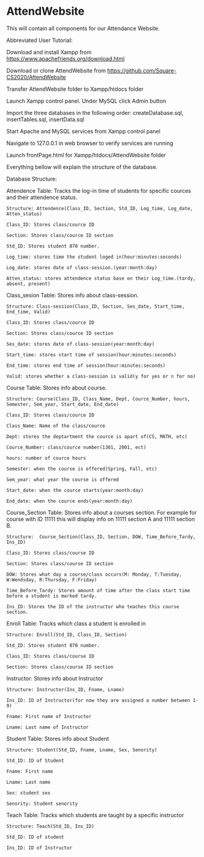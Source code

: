 # AttendWebsite
This will contain all components for our Attendance Website.

Abbreviated User Tutorial:

Download and install Xampp from https://www.apachefriends.org/download.html

Download or clone AttendWebsite from https://github.com/Square-CS2020/AttendWebsite

Transfer AttendWebsite folder to Xampp/htdocs folder

Launch Xampp control panel. Under MySQL click Admin button

Import the three databases in the following order: createDatabase.sql, insertTables.sql, insertData.sql

Start Apache and MySQL services from Xampp control panel

Navigate to 127.0.0.1 in web browser to verify services are running

Launch frontPage.html for Xampp/htdocs/AttendWebsite folder


Everything bellow will explain the structure of the database.

Database Structure: 

Attendence Table: Tracks the log-in time of students for specific cources and their attendence status.

    Structure: Attendence(Class_ID, Section, Std_ID, Log_time, Log_date, Atten_status)

    Class_ID: Stores class/cource ID

    Section: Stores class/cource ID section

    Std_ID: Stores student 870 number.

    Log_time: stores time the student loged in(hour:minutes:seconds)

    Log_date: stores date of class-session.(year:month:day)

    Atten_status: stores attendence status base on their Log_time.(tardy, absent, present)
  
  
Class_sesion Table: Stores info about class-session.

    Structure: Class-session(Class_ID, Section, Ses_date, Start_time, End_time, Valid)

    Class_ID: Stores class/cource ID

    Section: Stores class/cource ID section

    Ses_date: stores date of class-session(year:month:day)

    Start_time: stores start time of session(hour:minutes:seconds)

    End_time: stores end time of session(hour:minutes:seconds)

    Valid: stores whether a class-session is valid(y for yes or n for no)

  
Course Table: Stores info about course.

    Structure: Course(Class_ID, Class_Name, Dept, Cource_Number, hours, Semester, Sem_year, Start_date, End_date)

    Class_ID: Stores class/cource ID

    Class_Name: Name of the class/cource 

    Dept: stores the deptartment the cource is apart of(CS, MATH, etc)

    Cource_Number: class/cource number(1301, 2001, ect)

    hours: number of cource hours

    Semester: when the course is offered(Spring, Fall, etc)

    Sem_year: what year the course is offered

    Start_date: when the cource starts(year:month:day) 

    End_date: when the cource ends(year:month:day)
  
  
Course_Section Table: Stores info about a courses section. For example for course with ID 11111 this
                      will display info on 11111 section A and 11111 section B.
                      
    Structure:  Course_Section(Class_ID, Section, DOW, Time_Before_Tardy, Ins_ID)

    Class_ID: Stores class/course ID

    Section: Stores class/course ID section

    DOW: Stores what day a course/class occurs(M: Monday, T:Tuesday, W:Wendsday, R:Thursday, F:Friday)
    
    Time_Before_Tardy: Stores amount of time after the class start time before a student is marked tardy.

    Ins_ID: Stores the ID of the instructor who teaches this course section.


Enroll Table: Tracks which class a student is enrolled in

    Structure: Enroll(Std_ID, Class_ID, Section)

    Std_ID: Stores student 870 number. 

    Class_ID: Stores class/course ID

    Section: Stores class/course ID section
  
  
Instructor: Stores info about Instructor

    Structure: Instructor(Ins_ID, Fname, Lname)

    Ins_ID: ID of Instructor(for now they are assigned a number between 1-9)

    Fname: First name of Instructor 

    Lname: Last name of Instructor
  
  
Student Table: Stores info about Student

    Structure: Student(Std_ID, Fname, Lname, Sex, Senority)

    Std_ID: ID of Student

    Fname: First name

    Lname: Last name

    Sex: student sex 

    Senority: Student senority
  
  
Teach Table:  Tracks which students are taught by a specific instructor

    Structure: Teach(Std_ID, Ins_ID)

    Std_ID: ID of student 

    Ins_ID: ID of Instructor
